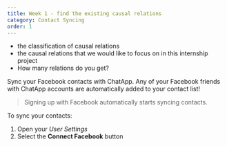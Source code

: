 ```yaml
---
title: Week 1 - find the existing causal relations
category: Contact Syncing
order: 1
---
```


- the classification of causal relations
- the causal relations that we would like to focus on in this internship project
- How many relations do you get?




Sync your Facebook contacts with ChatApp. Any of your Facebook friends with ChatApp accounts are automatically added to your contact list!

> Signing up with Facebook automatically starts syncing contacts.

To sync your contacts:

1. Open your *User Settings*
2. Select the **Connect Facebook** button
